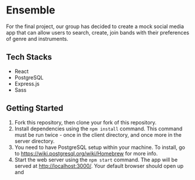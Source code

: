 # Ensemble

For the final project, our group has decided to create a mock social media app that can allow users to search, create, join bands with their preferences of genre and instruments.

## Tech Stacks

- React
- PostgreSQL
- Express.js
- Sass

## Getting Started

1. Fork this repository, then clone your fork of this repository.
2. Install dependencies using the `npm install` command. This command must be run twice - once in the client directory, and once more in the server directory.
3. You need to have PostgreSQL setup within your machine. To install, go to <https://wiki.postgresql.org/wiki/Homebrew> for more info.
4. Start the web server using the `npm start` command. The app will be served at <http://localhost:3000/>. Your default browser should open up and 
